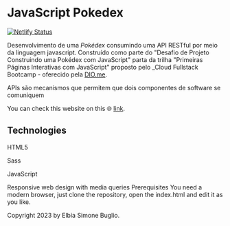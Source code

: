 
# JavaScript Pokedex 

[![Netlify Status](https://api.netlify.com/api/v1/badges/1d25827f-112b-48e7-a333-bf00a660f0fa/deploy-status)](https://app.netlify.com/sites/jspokedex-pokeapi/deploys)


Desenvolvimento de uma _Pokédex_ consumindo uma API RESTful por meio da linguagem javascript. Construído como parte do "Desafio de Projeto Construindo uma Pokédex com JavaScript" parta da trilha "Primeiras Páginas Interativas com JavaScript" proposto pelo _Cloud Fullstack Bootcamp - oferecido pela [DIO.me](https://www.dio.me).

APIs são mecanismos que permitem que dois componentes de software se comuniquem

You can check this website on this :globe_with_meridians: [link](https://jspokedex-pokeapi.netlify.app).


## Technologies

HTML5

Sass

JavaScript

Responsive web design with media queries
Prerequisites
You need a modern browser, just clone the repository, open the index.html and edit it as you like.





Copyright 2023 by Elbia Simone Buglio.
